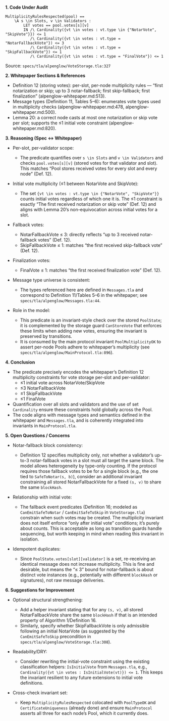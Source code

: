**1. Code Under Audit**

```
MultiplicityRulesRespected(pool) ==
    \A s \in Slots, v \in Validators :
        LET votes == pool.votes[s][v]
        IN /\ Cardinality({vt \in votes : vt.type \in {"NotarVote", "SkipVote"}}) <= 1
           /\ Cardinality({vt \in votes : vt.type = "NotarFallbackVote"}) <= 3
           /\ Cardinality({vt \in votes : vt.type = "SkipFallbackVote"}) <= 1
           /\ Cardinality({vt \in votes : vt.type = "FinalVote"}) <= 1
```

Source: `specs/tla/alpenglow/VoteStorage.tla:327`


**2. Whitepaper Sections & References**

- Definition 12 (storing votes): per-slot, per-node multiplicity rules — “first notarization or skip; up to 3 notar-fallback; first skip-fallback; first finalization” (alpenglow-whitepaper.md:513).
- Message types (Definition 11, Tables 5–6): enumerates vote types used in multiplicity checks (alpenglow-whitepaper.md:478, alpenglow-whitepaper.md:500).
- Lemma 20: a correct node casts at most one notarization or skip vote per slot; supports the ≤1 initial vote constraint (alpenglow-whitepaper.md:820).


**3. Reasoning (Spec ↔ Whitepaper)**

- Per-slot, per-validator scope:
  - The predicate quantifies over `s \in Slots` and `v \in Validators` and checks `pool.votes[s][v]` (stored votes for that validator and slot). This matches “Pool stores received votes for every slot and every node” (Def. 12).

- Initial vote multiplicity (≤1 between NotarVote and SkipVote):
  - The set `{vt \in votes : vt.type \in {"NotarVote", "SkipVote"}}` counts initial votes regardless of which one it is. The ≤1 constraint is exactly “The first received notarization or skip vote” (Def. 12) and aligns with Lemma 20’s non-equivocation across initial votes for a slot.

- Fallback votes:
  - NotarFallbackVote ≤ 3: directly reflects “up to 3 received notar-fallback votes” (Def. 12).
  - SkipFallbackVote ≤ 1: matches “the first received skip-fallback vote” (Def. 12).

- Finalization votes:
  - FinalVote ≤ 1: matches “the first received finalization vote” (Def. 12).

- Message type universe is consistent:
  - The types referenced here are defined in `Messages.tla` and correspond to Definition 11/Tables 5–6 in the whitepaper; see `specs/tla/alpenglow/Messages.tla:44`.

- Role in the model:
  - This predicate is an invariant-style check over the stored `PoolState`; it is complemented by the storage guard `CanStoreVote` that enforces these limits when adding new votes, ensuring the invariant is preserved by transitions.
  - It is consumed by the main protocol invariant `PoolMultiplicityOK` to assert per-node Pools adhere to whitepaper’s multiplicity (see `specs/tla/alpenglow/MainProtocol.tla:896`).


**4. Conclusion**

- The predicate precisely encodes the whitepaper’s Definition 12 multiplicity constraints for vote storage per-slot and per-validator:
  - ≤1 initial vote across NotarVote/SkipVote
  - ≤3 NotarFallbackVote
  - ≤1 SkipFallbackVote
  - ≤1 FinalVote
- Quantification over all slots and validators and the use of set `Cardinality` ensure these constraints hold globally across the Pool.
- The code aligns with message types and semantics defined in the whitepaper and `Messages.tla`, and is coherently integrated into invariants in `MainProtocol.tla`.


**5. Open Questions / Concerns**

- Notar-fallback block consistency:
  - Definition 12 specifies multiplicity only, not whether a validator’s up-to-3 notar-fallback votes in a slot must all target the same block. The model allows heterogeneity by type-only counting. If the protocol requires those fallback votes to be for a single block (e.g., the one tied to `SafeToNotar(s, b)`), consider an additional invariant constraining all stored NotarFallbackVote for a fixed `(s, v)` to share the same `blockHash`.

- Relationship with initial vote:
  - The fallback event predicates (Definition 16; modeled as `CanEmitSafeToNotar` / `CanEmitSafeToSkip` in `VoteStorage.tla`) constrain when such votes may be created. The multiplicity invariant does not itself enforce “only after initial vote” conditions; it’s purely about counts. This is acceptable as long as transition guards handle sequencing, but worth keeping in mind when reading this invariant in isolation.

- Idempotent duplicates:
  - Since `PoolState.votes[slot][validator]` is a set, re-receiving an identical message does not increase multiplicity. This is fine and desirable, but means the “≤ 3” bound for notar-fallback is about distinct vote instances (e.g., potentially with different `blockHash` or signatures), not raw message deliveries.


**6. Suggestions for Improvement**

- Optional structural strengthening:
  - Add a helper invariant stating that for any `(s, v)`, all stored NotarFallbackVote share the same `blockHash` if that is an intended property of Algorithm 1/Definition 16.
  - Similarly, specify whether SkipFallbackVote is only admissible following an initial NotarVote (as suggested by the `CanEmitSafeToSkip` precondition in `specs/tla/alpenglow/VoteStorage.tla:308`).

- Readability/DRY:
  - Consider rewriting the initial-vote constraint using the existing classification helpers: `IsInitialVote` from `Messages.tla`, e.g., `Cardinality({vt \in votes : IsInitialVote(vt)}) <= 1`. This keeps the invariant resilient to any future extensions to initial vote definitions.

- Cross-check invariant set:
  - Keep `MultiplicityRulesRespected` colocated with `PoolTypeOK` and `CertificateUniqueness` (already done) and ensure `MainProtocol` asserts all three for each node’s Pool, which it currently does.


